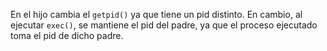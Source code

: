 En el hijo cambia el `getpid()` ya que tiene un pid distinto.
En cambio, al ejecutar `exec()`, se mantiene el pid del padre, ya que el proceso ejecutado toma el pid de dicho padre.